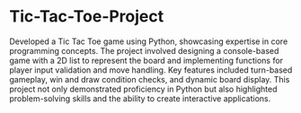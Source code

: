 # Tic-Tac-Toe-Project
Developed a Tic Tac Toe game using Python, showcasing expertise in core programming concepts. The project involved designing a console-based game with a 2D list to represent the board and implementing functions for player input validation and move handling. Key features included turn-based gameplay, win and draw condition checks, and dynamic board display. This project not only demonstrated proficiency in Python but also highlighted problem-solving skills and the ability to create interactive applications.
